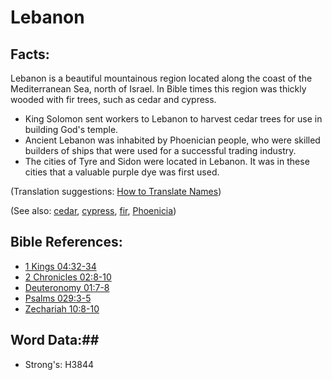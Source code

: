 # Lebanon #

## Facts: ##

Lebanon is a beautiful mountainous region located along the coast of the Mediterranean Sea, north of Israel. In Bible times this region was thickly wooded with fir trees, such as cedar and cypress.

* King Solomon sent workers to Lebanon to harvest cedar trees for use in building God's temple.
* Ancient Lebanon was inhabited by Phoenician people, who were skilled builders of ships that were used for a successful trading industry.
* The cities of Tyre and Sidon were located in Lebanon. It was in these cities that a valuable purple dye was first used.

(Translation suggestions: [How to Translate Names](rc://en/ta/man/translate/translate-names))

(See also: [cedar](../other/cedar.md), [cypress](../other/cypress.md), [fir](../other/fir.md), [Phoenicia](phonecia.md))

## Bible References: ##

* [1 Kings 04:32-34](rc://en/tn/help/1ki/04/32)
* [2 Chronicles 02:8-10](rc://en/tn/help/2ch/02/08)
* [Deuteronomy 01:7-8](rc://en/tn/help/deu/01/07)
* [Psalms 029:3-5](rc://en/tn/help/psa/029/003)
* [Zechariah 10:8-10](rc://en/tn/help/zec/10/08)

## Word Data:##

* Strong's: H3844
